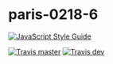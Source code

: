 # paris-0218-6

[![JavaScript Style Guide](https://img.shields.io/badge/code_style-standard-brightgreen.svg)](https://standardjs.com)

[![Travis master](https://img.shields.io/travis/WildCodeSchool/paris-0218-wild-news.svg)](https://travis-ci.org/WildCodeSchool/paris-0218-wild-news)
[![Travis dev](https://img.shields.io/travis/WildCodeSchool/paris-0218-wild-news/dev.svg)](https://travis-ci.org/WildCodeSchool/paris-0218-wild-news/branches)


